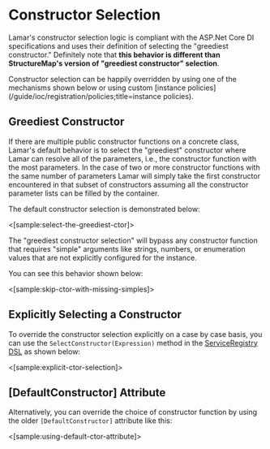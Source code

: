 # Constructor Selection

Lamar's constructor selection logic is compliant with the ASP.Net Core DI specifications and uses their definition of selecting the "greediest constructor." Definitely note that **this behavior is different than StructureMap's version of "greediest constructor" selection**.

Constructor selection can be happily overridden by using one of the mechanisms shown below or using custom [instance policies](/guide/ioc/registration/policies;title=instance policies).

## Greediest Constructor

If there are multiple public constructor functions on a concrete class, Lamar's default behavior is to select the "greediest" constructor where Lamar can resolve all of the parameters, i.e., the constructor function with the most parameters. In the case of two or more constructor functions with the same number of parameters Lamar will simply take the first constructor encountered in that subset of constructors assuming all the constructor parameter lists can be filled by the container.

The default constructor selection is demonstrated below:

<[sample:select-the-greediest-ctor]>

The "greediest constructor selection" will bypass any constructor function that requires "simple" arguments like strings, numbers, or enumeration values that are not explicitly configured for the instance.

You can see this behavior shown below:

<[sample:skip-ctor-with-missing-simples]>

## Explicitly Selecting a Constructor

To override the constructor selection explicitly on a case by case basis, you
can use the `SelectConstructor(Expression)` method in the [ServiceRegistry DSL](/guide/ioc/registration/registry-dsl) as shown below:

<[sample:explicit-ctor-selection]>

## [DefaultConstructor] Attribute

Alternatively, you can override the choice of constructor function by using the older `[DefaultConstructor]` attribute like this:

<[sample:using-default-ctor-attribute]>
